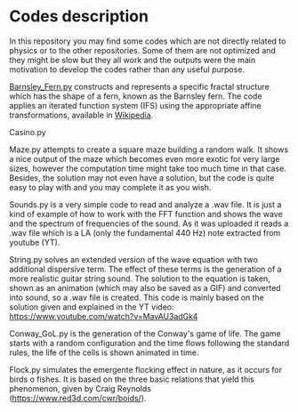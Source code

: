 # Codes description
In this repository you may find some codes which are not directly related to physics or to the other repositories. Some of them are not optimized and they might be slow but they all work and the outputs were the main motivation to develop the codes rather than any useful purpose.

[Barnsley_Fern.py](Python-Codes/Barnsley_Fern.py) constructs and represents a specific fractal structure which has the shape of a fern, known as the Barnsley fern. The code applies an iterated function system (IFS) using the appropriate affine transformations, available in [Wikipedia](https://en.wikipedia.org/wiki/Barnsley_fern).

Casino.py

Maze.py attempts to create a square maze building a random walk. It shows a nice output of the maze which becomes even more exotic for very large sizes, however the computation time might take too much time in that case. Besides, the solution may not even have a solution, but the code is quite easy to play with and you may complete it as you wish.

Sounds.py is a very simple code to read and analyze a .wav file. It is just a kind of example of how to work with the FFT function and shows the wave and the spectrum of frequencies of the sound. As it was uploaded it reads a .wav file which is a LA (only the fundamental 440 Hz) note extracted from youtube (YT).

String.py solves an extended version of the wave equation with two additional dispersive term. The effect of these terms is the generation of a more realistic guitar string sound. The solution to the equation is taken, shown as an animation (which may also be saved as a GIF) and converted into sound, so a .wav file is created. This code is mainly based on the solution given and explained in the YT video: https://www.youtube.com/watch?v=MavAU3adGk4

Conway_GoL.py is the generation of the Conway's game of life. The game starts with a random configuration and the time flows following the standard rules, the life of the cells is shown animated in time.

Flock.py simulates the emergente flocking effect in nature, as it occurs for birds o fishes. It is based on the three basic relations that yield this phenomenon, given by Craig Reynolds (https://www.red3d.com/cwr/boids/).

